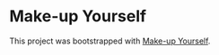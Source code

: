 # Make-up Yourself

This project was bootstrapped with [ Make-up Yourself](https://effervescent-blancmange-cf5d6e.netlify.app).
